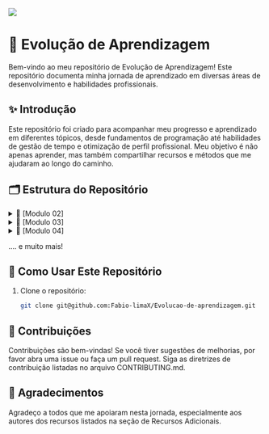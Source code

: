 ![](https://imgur.com/zdoxHJO.png)

# 🌱 Evolução de Aprendizagem

Bem-vindo ao meu repositório de Evolução de Aprendizagem! Este repositório documenta minha jornada de aprendizado em diversas áreas de desenvolvimento e habilidades profissionais.

## ✨ Introdução

Este repositório foi criado para acompanhar meu progresso e aprendizado em diferentes tópicos, desde fundamentos de programação até habilidades de gestão de tempo e otimização de perfil profissional. Meu objetivo é não apenas aprender, mas também compartilhar recursos e métodos que me ajudaram ao longo do caminho.

## 🗂️ Estrutura do Repositório

<details>
<summary>📘 [Modulo 02]</summary>
  
### Conteúdos a serem trabalhados nesse módulo: 📚
- Funções
- Tipos de Dados II
- Gestão de Tempo
- Tipos Utilitários
- Métodos de String
- Currículo e Carta de Apresentação
- Métodos de Arrays
- Métodos de Arrays II
- LinkedIn
- Métodos de Arrays III
  
### O que eu já sei sobre os assuntos que serão abordados nesse módulo?

- **Funções:** Tenho uma noção básica de como usar funções para modularizar e organizar o código.
- **Tipos de Dados II:** Conheço os tipos de dados básicos como strings, números e booleanos.
- **Gestão de Tempo:** Tenho alguma experiência em organizar meu tempo, mas quero melhorar minhas habilidades.
- **Tipos Utilitários:** Sei que existem tipos utilitários em JavaScript, mas não os usei muito.
- **Métodos de Strings:** Uso básico de métodos como length, toUpperCase, e toLowerCase.
- **Currículo e Carta de Apresentação:** Já tenho um currículo básico, mas preciso melhorá-lo e criar uma boa carta de apresentação.
- **Métodos de Arrays:** Conheço métodos comuns como push, pop, shift, e unshift.
- **Métodos de Arrays II:** Uso básico de métodos como map, filter, e reduce.
- **LinkedIn:** Tenho um perfil básico no LinkedIn, mas preciso melhorar e otimizar.
- **Métodos de Arrays III:** Conheço alguns métodos avançados, mas quero aprofundar meu conhecimento.

### O que eu quero aprender 📖 

- **Funções:** Quero entender como criar funções mais complexas e explorar funções de ordem superior (higher-order functions). Aprender a usar essas funções pode me ajudar a tornar meu código mais modular e eficiente.
- **Tipos de Dados II:** Estou interessado em aprofundar meu conhecimento sobre tipos de dados avançados em JavaScript, como objetos e arrays multidimensionais. Também quero entender melhor como a coerção de tipos e o sistema de tipagem dinâmica funcionam.
- **Gestão de Tempo:** Quero aprender técnicas avançadas de gestão de tempo, como o método Pomodoro e outras técnicas de priorização de tarefas. Além disso, estou interessado em descobrir ferramentas de produtividade que possam me ajudar a otimizar meu tempo e ser mais eficiente.
- **Tipos Utilitários:** Gostaria de entender melhor os tipos utilitários em JavaScript, como Partial, Readonly, Record, Pick, Omit, e Exclude. Quero aprender como usar esses tipos para manipular e transformar dados de maneira mais eficaz.
- **Métodos de Strings:** Quero explorar métodos de manipulação de strings mais avançados e aprender a usar expressões regulares (regex) para realizar manipulações de texto mais complexas.
- **Currículo e Carta de Apresentação:** Gostaria de saber como criar um currículo e uma carta de apresentação que se destaquem. Quero aprender técnicas para adaptar esses documentos para diferentes vagas e setores, tornando-os mais atraentes para os recrutadores.
- **Métodos de Arrays:** Quero consolidar meu entendimento sobre os métodos básicos de arrays e aprender a aplicar esses métodos em projetos reais.
- **Métodos de Arrays II:** Quero entender melhor como usar métodos como map, filter e reduce em situações mais complexas. Também quero aprender a combinar esses métodos para resolver problemas de manipulação de dados de maneira eficiente.
- **LinkedIn:** Estou interessado em otimizar meu perfil no LinkedIn. Quero aprender a criar e compartilhar conteúdo relevante e usar a plataforma para fazer networking e encontrar oportunidades de carreira de maneira estratégica.
- **Métodos de Arrays III:** Quero explorar métodos avançados de arrays, como flatMap e reduceRight, e aprender a aplicá-los para resolver problemas complexos de manipulação de dados de forma eficiente.

### Minha evolução: o que aprendi sobre os assuntos que foram abordados nesse módulo 🚀

- **Funções:** Aprendi a usar funções de maneira mais eficaz para modularizar o código, tornando-o mais organizado e reutilizável.
- **Tipos de Dados II:** Aprofundei meu conhecimento sobre tipos de dados primitivos e compostos em JavaScript, entendendo melhor suas características e usos.
- **Gestão de Tempo:** Melhorei minhas habilidades de organização e gestão de tempo, o que me ajudou a ser mais produtivo.
- **Tipos Utilitários:** Dominei o uso de tipos utilitários para facilitar a manipulação de dados de forma eficiente.
- **Métodos de Strings:** Explorei uma ampla gama de métodos de manipulação de strings, permitindo trabalhar com textos de maneira mais eficiente.
- **Currículo e Carta de Apresentação:** Melhorei significativamente meu currículo e criei uma carta de apresentação eficaz que destaca minhas habilidades e experiências.
- **Métodos de Arrays:** Dominei os métodos básicos de arrays, permitindo gerenciar coleções de dados de forma eficiente.
- **Métodos de Arrays II:** Aprofundei meu conhecimento sobre métodos de arrays, aprendendo a realizar operações complexas com dados.
- **LinkedIn:** Construí um perfil profissional atraente e eficaz no LinkedIn, aumentando minhas conexões na comunidade de tecnologia.
- **Métodos de Arrays III:** Explorei métodos avançados de arrays que tornaram a manipulação de dados mais eficiente e rápida.
  
</details>

<details>
<summary>📗 [Modulo 03]</summary>

### Conteúdos a serem trabalhados nesse módulo:📚

- Teste Automatizados
- Primeiro servidor
- Github 
- Rotas, intermediários e Controladores
- API REST
- Comunicação
- Orientação a Objetos
- Pesquisa e leitura de documentações
- Asincronismo e Leitura e Escrita em arquivos
- Autoconhecimento e Inteligencia Emocional
- Tratamento de erros com Herança e Polimorfismo
- Tendências em Tecnologia

### O que eu já sei sobre os assuntos que serão abordados nesse módulo?

- **Testes Automatizados:** Conheço a importância dos testes automatizados e tenho noções básicas sobre frameworks como Jest e Mocha.
- **Primeiro Servidor:** Já configurei servidores simples usando Node.js e Express.
- **GitHub:** Tenho conhecimento básico sobre controle de versão com Git e como usar repositórios no GitHub.
- **Rotas, Intermediários e Controladores:** Sei criar rotas básicas em Express, usar middleware para manipulação de requisições e definir controladores simples.
- **API REST:** Entendo os princípios básicos das APIs RESTful, incluindo métodos HTTP (GET, POST, PUT, DELETE).
- **Comunicação:** Tenho noção básica sobre a importância da comunicação eficaz em equipes.
- **Orientação a Objetos:** Compreendo os conceitos fundamentais de orientação a objetos, como classes, objetos, herança e encapsulamento.
- **Pesquisa e Leitura de Documentações:** Sei como buscar informações e ler documentações técnicas para resolver problemas.
- **Asincronismo e Leitura e Escrita em Arquivos:** Tenho noções básicas sobre operações assíncronas em JavaScript e leitura/escrita de arquivos usando Node.js.
- **Autoconhecimento e Inteligência Emocional:** Tenho uma compreensão básica da importância do autoconhecimento e da inteligência emocional no ambiente de trabalho.
- **Tratamento de Erros com Herança e Polimorfismo:** Sei como tratar erros básicos em JavaScript e tenho uma compreensão básica de herança e polimorfismo.
- **Tendências em Tecnologia:** Estou ciente das tendências atuais em tecnologia, mas não tenho um conhecimento profundo sobre elas.

### o que eu quero aprender 📖

- **Testes Automatizados:** Quero aprender a escrever testes eficazes usando frameworks como Jest e Mocha, entender TDD (Test-Driven Development) e integrar testes em pipelines CI/CD.
- **Primeiro Servidor:** Desejo aprofundar meus conhecimentos sobre configuração e otimização de servidores, incluindo segurança e escalabilidade.
- **GitHub:** Quero dominar o uso avançado de Git e GitHub, incluindo branching, pull requests, code reviews e integração contínua.
- **Rotas, Intermediários e Controladores:** Quero entender como criar rotas complexas, usar middleware para autenticação e autorização, e estruturar controladores de forma modular e escalável.
- **API REST:** Desejo aprender a projetar e implementar APIs RESTful robustas, incluindo versionamento, documentação e melhores práticas de segurança.
- **Comunicação:** Quero melhorar minhas habilidades de comunicação, aprender técnicas de comunicação assertiva e eficaz em equipes de desenvolvimento.
- **Orientação a Objetos:** Desejo aprofundar meu conhecimento sobre padrões de design orientado a objetos, SOLID principles e design patterns.
- Pesquisa e Leitura de Documentações: Quero melhorar minhas habilidades de pesquisa e leitura de documentações técnicas, aprendendo a extrair informações de forma mais eficiente.
- **Asincronismo e Leitura e Escrita em Arquivos:** Desejo dominar as operações assíncronas em JavaScript, incluindo Promises, async/await, e aprender técnicas avançadas de manipulação de arquivos.
- **Autoconhecimento e Inteligência Emocional:** Quero desenvolver melhor autoconhecimento e inteligência emocional, aprender técnicas para gerenciar emoções e melhorar o relacionamento interpessoal.
- **Tratamento de Erros com Herança e Polimorfismo:** Desejo aprender técnicas avançadas de tratamento de erros, entender herança e polimorfismo em profundidade e como aplicar esses conceitos em projetos reais.
- **Tendências em Tecnologia:** Quero me manter atualizado sobre as últimas tendências em tecnologia, entender como elas impactam o mercado e aprender a adaptar minhas habilidades para se alinhar a essas tendências.

### Minha evolução: o que aprendi sobre os assuntos que foram abordados nesse módulo🚀

- **Testes Automatizados:** Aprendi a escrever testes unitários e de integração eficazes usando Jest e Mocha, e a implementar TDD em meus projetos.
- **Primeiro Servidor:** Aprofundei meus conhecimentos sobre configuração, segurança e otimização de servidores, incluindo práticas de escalabilidade.
- **GitHub:** Dominei o uso avançado de Git e GitHub, incluindo workflows de branching, pull requests, code reviews e integração contínua com CI/CD.
- **Rotas, Intermediários e Controladores:** Aprendi a criar rotas complexas, usar middleware para autenticação e autorização, e estruturar controladores de forma modular.
- **API REST:** Aprendi a projetar e implementar APIs RESTful robustas, incluindo versionamento, documentação e práticas de segurança.
- **Comunicação:** Melhorei minhas habilidades de comunicação, aplicando técnicas de comunicação assertiva e eficaz em equipes de desenvolvimento.
- **Orientação a Objetos:** Aprofundei meu conhecimento sobre padrões de design orientado a objetos, SOLID principles e design patterns.
- **Pesquisa e Leitura de Documentações:** Melhorei minhas habilidades de pesquisa e leitura de documentações técnicas, conseguindo extrair informações de forma mais eficiente.
- **Asincronismo e Leitura e Escrita em Arquivos:** Dominei as operações assíncronas em JavaScript, incluindo Promises e async/await, e aprendi técnicas avançadas de manipulação de arquivos.
- **Autoconhecimento e Inteligência Emocional:** Desenvolvi melhor autoconhecimento e inteligência emocional, aplicando técnicas para gerenciar emoções e melhorar o relacionamento interpessoal.
- **Tratamento de Erros com Herança e Polimorfismo:** Aprendi técnicas avançadas de tratamento de erros, entendi herança e polimorfismo em profundidade, aplicando esses conceitos em projetos reais.
- **Tendências em Tecnologia:** Me mantive atualizado sobre as últimas tendências em tecnologia, entendi como elas impactam o mercado e adaptei minhas habilidades para se alinhar a essas tendências.

</details>
  
<details>
<summary> 📙 [Modulo 04]</summary>
  
### Conteúdos a serem trabalhados nesse módulo:📚

- Metodologias ágeis
- Consultas SQL
- Modelagem de Dados
- Diversidade e inclusão em tecnologia
- CRUD SQL
- Agrupamento e Relacionamento entre Tabelas
- Marca Pessoal e Plano de Carreira


### O que eu já sei sobre os assuntos que serão abordados nesse módulo?

- **Metodologias Ágeis:** Tenho conhecimento básico sobre Scrum, incluindo as roles, eventos e artefatos. Também conheço os conceitos de Kanban e o uso de quadros Kanban.
- **Consultas SQL:** Sei realizar consultas básicas com SELECT, WHERE, ORDER BY, e usar funções agregadas como `COUNT`, `SUM`, `AVG`, `MAX`, e `MIN`.
- **Modelagem de Dados:** Tenho noção dos conceitos básicos de entidades, atributos e relacionamentos, e sei criar diagramas de entidade-relacionamento simples.
- **Diversidade e Inclusão em Tecnologia:** Compreendo a importância da diversidade e inclusão, e tenho noções básicas sobre vieses inconscientes.
- **CRUD SQL:** Conheço as operações básicas de criação (`INSERT`), leitura (`SELECT`), atualização (`UPDATE`) e exclusão (`DELETE`) de dados.
- **Agrupamento e Relacionamento entre Tabelas:** Sei usar joins (``INNER JOIN, `LEFT JOIN`, `RIGHT JOIN`) e o comando `GROUP BY` para agrupar dados.
- **Marca Pessoal e Plano de Carreira:** Tenho um currículo básico e um perfil no LinkedIn, mas preciso aprimorá-los.
**
### o que eu quero aprender 📖

- **Metodologias Ágeis:** Quero entender a implementação prática de Scrum e Kanban em projetos reais, aprender sobre ferramentas de suporte (como Jira e Trello) e explorar outras metodologias ágeis, como Extreme Programming (XP).
- **Consultas SQL:** Desejo aprender sobre subqueries, joins complexos, CTEs (Common Table Expressions), técnicas de indexação e otimização de consultas, além de criação e uso de stored procedures.
- **Modelagem de Dados:** Quero aprofundar meus conhecimentos sobre normalização de dados, modelagem avançada (tabelas de fatos e dimensões), e aprender a usar ferramentas de modelagem como MySQL Workbench.
- **Diversidade e Inclusão em Tecnologia:** Estou interessado em práticas eficazes de inclusão, entender os benefícios da diversidade para inovação e performance, e estudar casos de sucesso em empresas que implementaram essas práticas.
- **CRUD SQL:** Quero aprender sobre transações para garantir a integridade dos dados e como lidar com acessos simultâneos aos dados (controle de concorrência).
- **Agrupamento e Relacionamento entre Tabelas:** Desejo explorar joins avançados (`FULL OUTER JOIN`, `CROSS JOIN`) e aprender a aplicar agrupamento e relacionamentos em consultas mais complexas.
- **Marca Pessoal e Plano de Carreira:** Quero desenvolver minha marca pessoal, aprender a criar um currículo e carta de apresentação atraentes, otimizar meu perfil no LinkedIn e elaborar um plano de carreira detalhado.

### Minha evolução: o que aprendi sobre os assuntos que foram abordados nesse módulo🚀

- **Metodologias Ágeis:** Aprendi a aplicar Scrum e Kanban em projetos reais, utilizando ferramentas como Jira e Trello. Explorei metodologias como XP, aprimorando a gestão ágil.
- **Consultas SQL:** Dominei consultas avançadas, incluindo subqueries e joins complexos. Aprendi técnicas de otimização de consultas e a criar stored procedures.
- **Modelagem de Dados:** Aprofundei meu conhecimento sobre normalização e modelagem avançada, utilizando ferramentas como MySQL Workbench para criar diagramas detalhados.
- **Diversidade e Inclusão em Tecnologia:** Adquiri práticas eficazes de inclusão, compreendi os benefícios da diversidade e estudei casos de sucesso em empresas.
- **CRUD SQL:** Aprendi a implementar transações para garantir a integridade dos dados e a lidar com acessos simultâneos.
- **Agrupamento e Relacionamento entre Tabelas:** Explorei joins avançados e técnicas de agrupamento em consultas complexas, melhorando a manipulação de dados relacionais.
- **Marca Pessoal e Plano de Carreira:** Desenvolvi uma marca pessoal forte, criei um currículo e uma carta de apresentação eficazes, otimizei meu perfil no LinkedIn e elaborei um plano de carreira detalhado.

</details>

.... e muito mais!

## 🚀 Como Usar Este Repositório

1. Clone o repositório:
   ```sh
   git clone git@github.com:Fabio-limaX/Evolucao-de-aprendizagem.git

## 🤝 Contribuições

Contribuições são bem-vindas! Se você tiver sugestões de melhorias, por favor abra uma issue ou faça um pull request. Siga as diretrizes de contribuição listadas no arquivo CONTRIBUTING.md.


## 🙏 Agradecimentos
Agradeço a todos que me apoiaram nesta jornada, especialmente aos autores dos recursos listados na seção de Recursos Adicionais.
